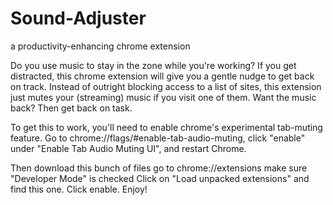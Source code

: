 # Sound-Adjuster
a productivity-enhancing chrome extension

Do you use music to stay in the zone while you're working?  If you get distracted, this chrome extension will give you a gentle nudge to get back on track.  Instead of outright blocking access to a list of sites, this extension just mutes your (streaming) music if you visit one of them.  Want the music back?  Then get back on task.

To get this to work, you'll need to enable chrome's experimental tab-muting feature.  Go to chrome://flags/#enable-tab-audio-muting, click "enable" under "Enable Tab Audio Muting UI", and restart Chrome.

Then
  download this bunch of files
  go to chrome://extensions
  make sure "Developer Mode" is checked
  Click on "Load unpacked extensions" and find this one.
  Click enable.
  Enjoy!

